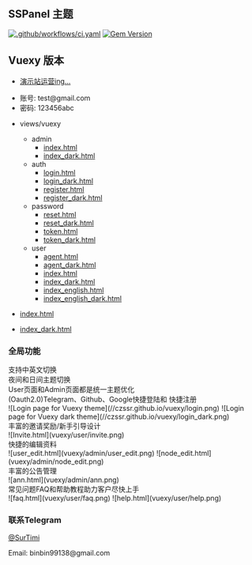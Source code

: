 ## SSPanel 主题

[![.github/workflows/ci.yaml](https://github.com/pages-themes/cayman/actions/workflows/ci.yaml/badge.svg)](https://github.com/pages-themes/cayman/actions/workflows/ci.yaml) [![Gem Version](https://badge.fury.io/rb/jekyll-theme-cayman.svg)](https://badge.fury.io/rb/jekyll-theme-cayman)

## Vuexy 版本
- [演示站运营ing...](https://dggyun.com)
- <dt>账号: test@gmail.com</dt>
- <dt>密码: 123456abc</dt>


- views/vuexy
  - admin
    - [index.html](vuexy/admin/index.png)
    - [index_dark.html](vuexy/admin/index_dark.png)
  - auth
    - [login.html](vuexy/login.png)
    - [login_dark.html](vuexy/login_dark.png)
    - [register.html](vuexy/register.png)
    - [register_dark.html](vuexy/register_dark.png)
  - password
    - [reset.html](vuexy/password_reset.png)
    - [reset_dark.html](vuexy/password_reset_dark.png)
    - [token.html](vuexy/reset_token.png)
    - [token_dark.html](vuexy/reset_token_dark.png)
  - user
    - [agent.html](vuexy/user/agent.png)
    - [agent_dark.html](vuexy/user/agent_dark.png)
    - [index.html](vuexy/user/index.png)
    - [index_dark.html](vuexy/user/index_dark.png)
    - [index_english.html](vuexy/user/index_english.png)
    - [index_english_dark.html](vuexy/user/index_english_dark.png)
- [index.html](vuexy/index.png)
- [index_dark.html](vuexy/index_dark.png)

### 全局功能
<dt>支持中英文切换</dt>
<dt>夜间和日间主题切换</dt>
<dt>User页面和Admin页面都是统一主题优化</dt>
<dt>(Oauth2.0)Telegram、Github、Google快捷登陆和 快捷注册</dt>
![Login page for Vuexy theme](//czssr.github.io/vuexy/login.png)
![Login page for Vuexy dark theme](//czssr.github.io/vuexy/login_dark.png)
<dt>丰富的邀请奖励/新手引导设计</dt>
![Invite.html](vuexy/user/invite.png)
<dt>快捷的编辑资料</dt>
![user_edit.html](vuexy/admin/user_edit.png)
![node_edit.html](vuexy/admin/node_edit.png)
<dt>丰富的公告管理</dt>
![ann.html](vuexy/admin/ann.png)
<dt>常见问题FAQ和帮助教程助力客户尽快上手</dt>
![faq.html](vuexy/user/faq.png)
![help.html](vuexy/user/help.png)

### 联系Telegram
[@SurTimi](https://t.me/SurTimi)
<dt>Email: binbin99138@gmail.com</dt>
